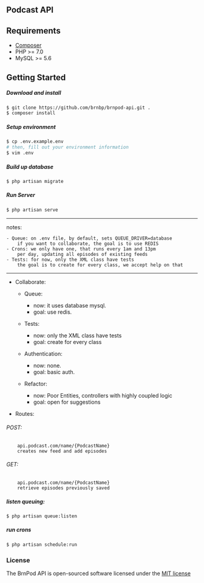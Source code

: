 ## Podcast API

## Requirements
- [Composer](https://getcomposer.org)
- PHP >= 7.0
- MySQL >= 5.6

## Getting Started
##### Download and install
```bash
$ git clone https://github.com/brnbp/brnpod-api.git .
$ composer install
```

##### Setup environment
```bash
$ cp .env.example.env
# then, fill out your environment information
$ vim .env
```

##### Build up database
```bash
$ php artisan migrate
```

##### Run Server
```bash
$ php artisan serve
```

-------

notes:

    - Queue: on .env file, by default, sets QUEUE_DRIVER=database
        if you want to collaborate, the goal is to use REDIS
    - Crons: we only have one, that runs every 1am and 13pm
        per day, updating all episodes of existing feeds
    - Tests: for now, only the XML class have tests
        the goal is to create for every class, we accept help on that
-------


- Collaborate:

    - Queue:
        - now:  it uses database mysql.
        - goal: use redis.

    - Tests:
        - now:  only the XML class have tests
        - goal: create for every class

    - Authentication:
        - now:  none.
        - goal: basic auth.

    - Refactor:
        - now:  Poor Entities, controllers with highly coupled logic
        - goal: open for suggestions


- Routes:
###### POST:
```
    api.podcast.com/name/{PodcastName}
    creates new feed and add episodes
```
###### GET:
```
    api.podcast.com/name/{PodcastName}
    retrieve episodes previously saved
```



##### listen queuing:
```bash
$ php artisan queue:listen
```
##### run crons
```bash
$ php artisan schedule:run
```


### License

The BrnPod API is open-sourced software licensed under the [MIT license](http://opensource.org/licenses/MIT)
